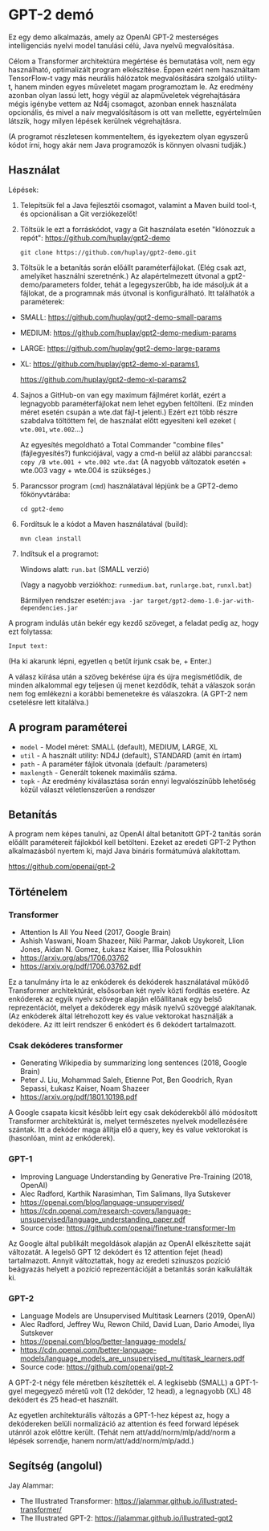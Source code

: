 # GPT-2 demó

Ez egy demo alkalmazás, amely az OpenAI GPT-2 mesterséges intelligenciás nyelvi model tanulási célú, Java nyelvű megvalósítása.

Célom a Transformer architektúra megértése és bemutatása volt, nem egy használható, optimalizált program elkészítése. Éppen ezért nem használtam TensorFlow-t vagy más neurális hálózatok megvalósítására szolgáló utility-t, hanem minden egyes műveletet magam programoztam le. Az eredmény azonban olyan lassú lett, hogy végül az alapműveletek végrehajtására mégis igénybe vettem az Nd4j csomagot, azonban ennek használata opcionális, és mivel a naív megvalósításom is ott van mellette, egyértelműen látszik, hogy milyen lépések kerülnek végrehajtásra.

(A programot részletesen kommenteltem, és igyekeztem olyan egyszerű kódot írni, hogy akár nem Java programozók is könnyen olvasni tudják.)

## Használat ##

Lépések:

1. Telepítsük fel a Java fejlesztői csomagot, valamint a Maven build tool-t, és opcionálisan a Git verziókezelőt!


2. Töltsük le ezt a forráskódot, vagy a Git használata esetén "klónozzuk a repót": https://github.com/huplay/gpt2-demo

    ```git clone https://github.com/huplay/gpt2-demo.git```


3. Töltsük le a betanítás során előállt paraméterfájlokat. (Elég csak azt, amelyiket használni szeretnénk.) Az alapértelmezett útvonal a gpt2-demo/parameters folder, tehát a legegyszerűbb, ha ide másoljuk át a fájlokat, de a programnak más útvonal is konfigurálható. Itt találhatók a paraméterek: 
- SMALL: https://github.com/huplay/gpt2-demo-small-params
- MEDIUM: https://github.com/huplay/gpt2-demo-medium-params
- LARGE: https://github.com/huplay/gpt2-demo-large-params
- XL: https://github.com/huplay/gpt2-demo-xl-params1,
      
   https://github.com/huplay/gpt2-demo-xl-params2

   
4. Sajnos a GitHub-on van egy maximum fájlméret korlát, ezért a legnagyobb paraméterfájlokat nem lehet egyben feltölteni. (Ez minden méret esetén csupán a wte.dat fájl-t jelenti.) Ezért ezt több részre szabdalva töltöttem fel, de használat előtt egyesíteni kell ezeket (   ```wte.001```, ```wte.002```...)

   Az egyesítés megoldható a Total Commander "combine files" (fájlegyesítés?) funkciójával, vagy a cmd-n belül az alábbi paranccsal: ```copy /B wte.001 + wte.002 wte.dat``` (A nagyobb változatok esetén + wte.003 vagy + wte.004 is szükséges.)


5. Parancssor program (`cmd`) használatával lépjünk be a GPT2-demo főkönyvtárába:
   
    ```cd gpt2-demo```


6. Fordítsuk le a kódot a Maven használatával (build):

    ```mvn clean install```


7. Indítsuk el a programot:

    Windows alatt: ```run.bat``` (SMALL verzió)
   
   (Vagy a nagyobb verziókhoz: ```runmedium.bat```, ```runlarge.bat```, ```runxl.bat```)
    
   Bármilyen rendszer esetén:```java -jar target/gpt2-demo-1.0-jar-with-dependencies.jar```

   
A program indulás után bekér egy kezdő szöveget, a feladat pedig az, hogy ezt folytassa:

```Input text:```

(Ha ki akarunk lépni, egyetlen `q` betűt írjunk csak be, + Enter.)

A válasz kiírása után a szöveg bekérése újra és újra megismétlődik, de minden alkalommal egy teljesen új menet kezdődik, tehát a válaszok során nem fog emlékezni a korábbi bemenetekre és válaszokra. (A GPT-2 nem csetelésre lett kitalálva.)

## A program paraméterei ##

- ``model`` - Model méret: SMALL (default), MEDIUM, LARGE, XL
- ``util`` - A használt utility: ND4J (default), STANDARD (amit én írtam)
- ``path`` - A paraméter fájlok útvonala (default: /parameters) 
- ``maxlength`` - Generált tokenek maximális száma.
- ``topk`` - Az eredmény kiválasztása során ennyi legvalószínűbb lehetőség közül választ véletlenszerűen a rendszer

## Betanítás ##

A program nem képes tanulni, az OpenAI által betanított GPT-2 tanítás során előállt paramétereit fájlokból kell betölteni. Ezeket az eredeti GPT-2 Python alkalmazásból nyertem ki, majd Java bináris formátumúvá alakítottam.

https://github.com/openai/gpt-2

## Történelem ##

### Transformer ###

- Attention Is All You Need (2017, Google Brain)
- Ashish Vaswani, Noam Shazeer, Niki Parmar, Jakob Usykoreit, Llion Jones, Aidan N. Gomez, Łukasz Kaiser, Illia Polosukhin
- https://arxiv.org/abs/1706.03762 
- https://arxiv.org/pdf/1706.03762.pdf

Ez a tanulmány írta le az enkóderek és dekóderek használatával működő Transformer architektúrát, elsősorban két nyelv közti fordítás esetére.
Az enkóderek az egyik nyelv szövege alapján előállítanak egy belső reprezentációt, melyet a dekóderek egy másik nyelvű szöveggé alakítanak.
(Az enkóderek által létrehozott key és value vektorokat használják a dekódere.
Az itt leírt rendszer 6 enkódert és 6 dekódert tartalmazott.

### Csak dekóderes transformer ###

- Generating Wikipedia by summarizing long sentences (2018, Google Brain)
- Peter J. Liu, Mohammad Saleh, Etienne Pot, Ben Goodrich, Ryan Sepassi, Łukasz Kaiser, Noam Shazeer
- https://arxiv.org/pdf/1801.10198.pdf

A Google csapata kicsit később leírt egy csak dekóderekből álló módosított Transformer architektúrát is, melyet természetes nyelvek modellezésére szántak.
Itt a dekóder maga állítja elő a query, key és value vektorokat is (hasonlóan, mint az enkóderek).

### GPT-1 ###

- Improving Language Understanding by Generative Pre-Training (2018, OpenAI)
- Alec Radford, Karthik Narasimhan, Tim Salimans, Ilya Sutskever
- https://openai.com/blog/language-unsupervised/
- https://cdn.openai.com/research-covers/language-unsupervised/language_understanding_paper.pdf
- Source code: https://github.com/openai/finetune-transformer-lm

Az Google által publikált megoldások alapján az OpenAI elkészítette saját változatát. A legelső GPT 12 dekódert és 12 attention fejet (head) tartalmazott.
Annyit változtattak, hogy az eredeti szinuszos pozíció beágyazás helyett a pozíció reprezentációját a betanítás során kalkulálták ki.

### GPT-2 ###

- Language Models are Unsupervised Multitask Learners (2019, OpenAI)
- Alec Radford, Jeffrey Wu, Rewon Child, David Luan, Dario Amodei, Ilya Sutskever
- https://openai.com/blog/better-language-models/
- https://cdn.openai.com/better-language-models/language_models_are_unsupervised_multitask_learners.pdf
- Source code: https://github.com/openai/gpt-2

A GPT-2-t négy féle méretben készítették el. A legkisebb (SMALL) a GPT-1-gyel megegyező méretű volt (12 dekóder, 12 head), a legnagyobb (XL) 48 dekódert és 25 head-et használt.

Az egyetlen architekturális változás a GPT-1-hez képest az, hogy a dekódereken belüli normalizáció az attention és feed forward lépések utánról azok előttre került.
(Tehát nem att/add/norm/mlp/add/norm a lépések sorrendje, hanem norm/att/add/norm/mlp/add.)
 
## Segítség (angolul) ##

Jay Alammar: 
- The Illustrated Transformer: https://jalammar.github.io/illustrated-transformer/
- The Illustrated GPT-2: https://jalammar.github.io/illustrated-gpt2


